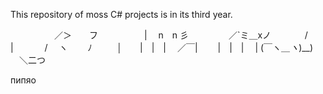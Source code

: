 This repository of moss C# projects is in its third year.

　　　　　／＞　　フ
　　　　　| 　n　n 彡
　 　　　／`ミ＿xノ
　　 　 /　　　 　 |
　　　 /　 ヽ　　 ﾉ
　 　 │　　|　|　|
　／￣|　　 |　|　|
　| (￣ヽ＿_ヽ_)__)
　＼二つ






пипяо
